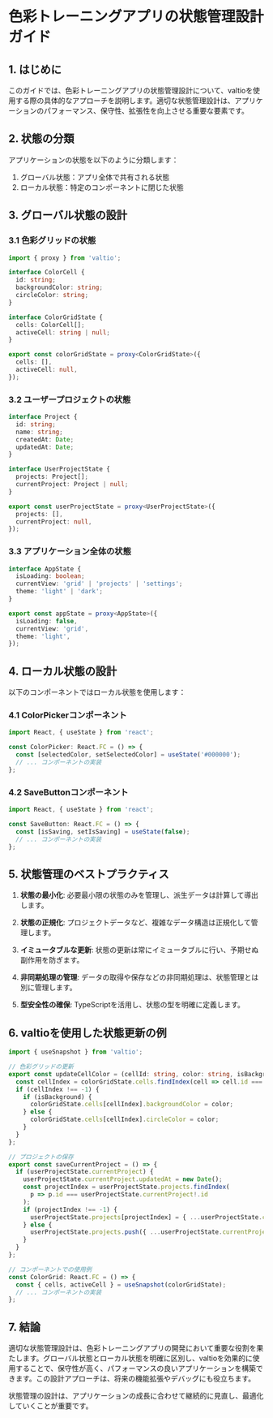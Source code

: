 # 色彩トレーニングアプリの状態管理設計ガイド

## 1. はじめに

このガイドでは、色彩トレーニングアプリの状態管理設計について、valtioを使用する際の具体的なアプローチを説明します。適切な状態管理設計は、アプリケーションのパフォーマンス、保守性、拡張性を向上させる重要な要素です。

## 2. 状態の分類

アプリケーションの状態を以下のように分類します：

1. グローバル状態：アプリ全体で共有される状態
2. ローカル状態：特定のコンポーネントに閉じた状態

## 3. グローバル状態の設計

### 3.1 色彩グリッドの状態

```typescript
import { proxy } from 'valtio';

interface ColorCell {
  id: string;
  backgroundColor: string;
  circleColor: string;
}

interface ColorGridState {
  cells: ColorCell[];
  activeCell: string | null;
}

export const colorGridState = proxy<ColorGridState>({
  cells: [],
  activeCell: null,
});
```

### 3.2 ユーザープロジェクトの状態

```typescript
interface Project {
  id: string;
  name: string;
  createdAt: Date;
  updatedAt: Date;
}

interface UserProjectState {
  projects: Project[];
  currentProject: Project | null;
}

export const userProjectState = proxy<UserProjectState>({
  projects: [],
  currentProject: null,
});
```

### 3.3 アプリケーション全体の状態

```typescript
interface AppState {
  isLoading: boolean;
  currentView: 'grid' | 'projects' | 'settings';
  theme: 'light' | 'dark';
}

export const appState = proxy<AppState>({
  isLoading: false,
  currentView: 'grid',
  theme: 'light',
});
```

## 4. ローカル状態の設計

以下のコンポーネントではローカル状態を使用します：

### 4.1 ColorPickerコンポーネント

```typescript
import React, { useState } from 'react';

const ColorPicker: React.FC = () => {
  const [selectedColor, setSelectedColor] = useState('#000000');
  // ... コンポーネントの実装
};
```

### 4.2 SaveButtonコンポーネント

```typescript
import React, { useState } from 'react';

const SaveButton: React.FC = () => {
  const [isSaving, setIsSaving] = useState(false);
  // ... コンポーネントの実装
};
```

## 5. 状態管理のベストプラクティス

1. **状態の最小化**: 必要最小限の状態のみを管理し、派生データは計算して導出します。

2. **状態の正規化**: プロジェクトデータなど、複雑なデータ構造は正規化して管理します。

3. **イミュータブルな更新**: 状態の更新は常にイミュータブルに行い、予期せぬ副作用を防ぎます。

4. **非同期処理の管理**: データの取得や保存などの非同期処理は、状態管理とは別に管理します。

5. **型安全性の確保**: TypeScriptを活用し、状態の型を明確に定義します。

## 6. valtioを使用した状態更新の例

```typescript
import { useSnapshot } from 'valtio';

// 色彩グリッドの更新
export const updateCellColor = (cellId: string, color: string, isBackground: boolean) => {
  const cellIndex = colorGridState.cells.findIndex(cell => cell.id === cellId);
  if (cellIndex !== -1) {
    if (isBackground) {
      colorGridState.cells[cellIndex].backgroundColor = color;
    } else {
      colorGridState.cells[cellIndex].circleColor = color;
    }
  }
};

// プロジェクトの保存
export const saveCurrentProject = () => {
  if (userProjectState.currentProject) {
    userProjectState.currentProject.updatedAt = new Date();
    const projectIndex = userProjectState.projects.findIndex(
      p => p.id === userProjectState.currentProject!.id
    );
    if (projectIndex !== -1) {
      userProjectState.projects[projectIndex] = { ...userProjectState.currentProject };
    } else {
      userProjectState.projects.push({ ...userProjectState.currentProject });
    }
  }
};

// コンポーネントでの使用例
const ColorGrid: React.FC = () => {
  const { cells, activeCell } = useSnapshot(colorGridState);
  // ... コンポーネントの実装
};
```

## 7. 結論

適切な状態管理設計は、色彩トレーニングアプリの開発において重要な役割を果たします。グローバル状態とローカル状態を明確に区別し、valtioを効果的に使用することで、保守性が高く、パフォーマンスの良いアプリケーションを構築できます。この設計アプローチは、将来の機能拡張やデバッグにも役立ちます。

状態管理の設計は、アプリケーションの成長に合わせて継続的に見直し、最適化していくことが重要です。